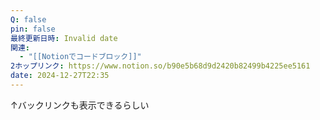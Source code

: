 ```yaml
---
Q: false
pin: false
最終更新日時: Invalid date
関連:
  - "[[Notionでコードブロック]]"
2ホップリンク: https://www.notion.so/b90e5b68d9d2420b82499b4225ee5161
date: 2024-12-27T22:35
---
```

↑バックリンクも表示できるらしい